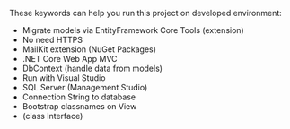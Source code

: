 These keywords can help you run this project on developed environment:
- Migrate models via EntityFramework Core Tools (extension)
- No need HTTPS
- MailKit extension (NuGet Packages)
- .NET Core Web App MVC
- DbContext (handle data from models)
- Run with Visual Studio
- SQL Server (Management Studio)
- Connection String to database
- Bootstrap classnames on View
- (class Interface)
